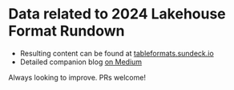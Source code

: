 # Data related to 2024 Lakehouse Format Rundown

* Resulting content can be found at [tableformats.sundeck.io](https://tableformats.sundeck.io)
* Detailed companion blog [on Medium](https://medium.com/@jacques-n/2024-lakehouse-format-rundown-7edd75015428)

Always looking to improve. PRs welcome!

